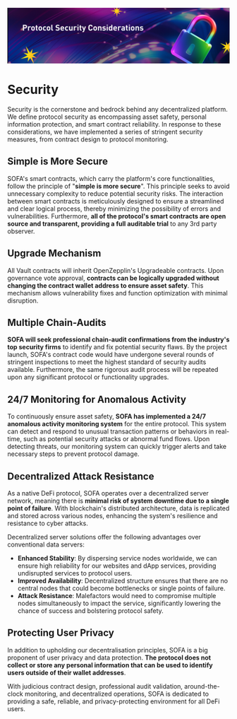 ![](../static/4.jpg)

# Security

Security is the cornerstone and bedrock behind any decentralized platform.  We define protocol security as encompassing asset safety, personal information protection, and smart contract reliability.  In response to these considerations, we have implemented a series of stringent security measures, from contract design to protocol monitoring.

## Simple is More Secure

SOFA's smart contracts, which carry the platform's core functionalities, follow the principle of "**simple is more secure**".  This principle seeks to avoid unnecessary complexity to reduce potential security risks.  The interaction between smart contracts is meticulously designed to ensure a streamlined and clear logical process, thereby minimizing the possibility of errors and vulnerabilities.  Furthermore, **all of the protocol's smart contracts are open source and transparent, providing a full auditable trial** to any 3rd party observer.

## Upgrade Mechanism

All Vault contracts will inherit OpenZepplin's Upgradeable contracts.  Upon governance vote approval, **contracts can be logically upgraded without changing the contract wallet address to ensure asset safety**.  This mechanism allows vulnerability fixes and function optimization with minimal disruption.

## Multiple Chain-Audits

**SOFA will seek professional chain-audit confirmations from the industry's top security firms** to identify and fix potential security flaws.  By the project launch, SOFA's contract code would have undergone several rounds of stringent inspections to meet the highest standard of security audits available.  Furthermore, the same rigorous audit process will be repeated upon any significant protocol or functionality upgrades.

## 24/7 Monitoring for Anomalous Activity

To continuously ensure asset safety, **SOFA has implemented a 24/7 anomalous activity monitoring system** for the entire protocol.  This system can detect and respond to unusual transaction patterns or behaviors in real-time, such as potential security attacks or abnormal fund flows. Upon detecting threats, our monitoring system can quickly trigger alerts and take necessary steps to prevent protocol damage.

## Decentralized Attack Resistance

As a native DeFi protocol, SOFA operates over a decentralized server network, meaning there is **minimal risk of system downtime due to a single point of failure**.  With blockchain's distributed architecture, data is replicated and stored across various nodes, enhancing the system's resilience and resistance to cyber attacks.

Decentralized server solutions offer the following advantages over conventional data servers:

- **Enhanced Stability**:  By dispersing service nodes worldwide, we can ensure high reliability for our websites and dApp services, providing undisrupted services to protocol users.
- **Improved Availability**:  Decentralized structure ensures that there are no central nodes that could become bottlenecks or single points of failure.
- **Attack Resistance**:  Malefactors would need to compromise multiple nodes simultaneously to impact the service, significantly lowering the chance of success and bolstering protocol safety.

## Protecting User Privacy

In addition to upholding our decentralisation principles, SOFA is a big proponent of user privacy and data protection.  **The protocol does not collect or store any personal information that can be used to identify users outside of their wallet addresses**.

With judicious contract design, professional audit validation, around-the-clock monitoring, and decentralized operations, SOFA is dedicated to providing a safe, reliable, and privacy-protecting environment for all DeFi users.

